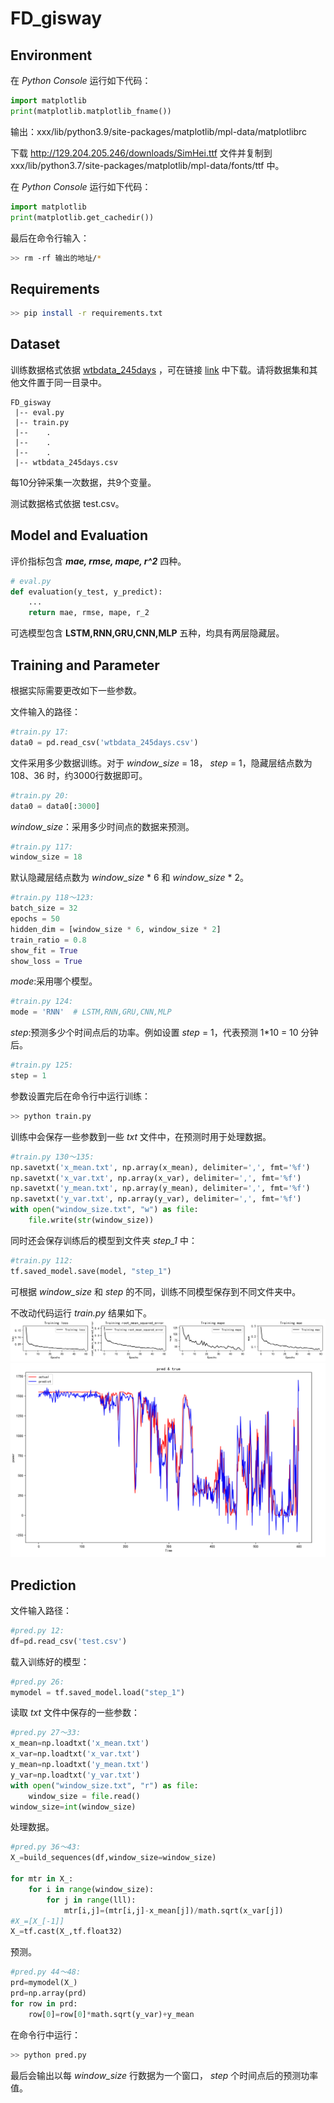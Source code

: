 # FD_gisway

## Environment
在 _Python Console_ 运行如下代码：
```python
import matplotlib 
print(matplotlib.matplotlib_fname())
```
输出：xxx/lib/python3.9/site-packages/matplotlib/mpl-data/matplotlibrc

下载 http://129.204.205.246/downloads/SimHei.ttf 文件并复制到 xxx/lib/python3.7/site-packages/matplotlib/mpl-data/fonts/ttf 中。

在 _Python Console_ 运行如下代码：
```python
import matplotlib
print(matplotlib.get_cachedir())
```
最后在命令行输入：
```bash
>> rm -rf 输出的地址/*
```


## Requirements
```bash
>> pip install -r requirements.txt
```

## Dataset
训练数据格式依据 [wtbdata_245days](https://aistudio.baidu.com/competition/detail/152/0/introduction) ，可在链接 [link](https://aistudio.baidu.com/competition/detail/152/0/introduction) 中下载。请将数据集和其他文件置于同一目录中。
```
FD_gisway
 |-- eval.py
 |-- train.py
 |--    .
 |--    .
 |--    .
 |-- wtbdata_245days.csv
```
每10分钟采集一次数据，共9个变量。

测试数据格式依据 test.csv。

## Model and Evaluation
评价指标包含 ***mae, rmse, mape, r^2*** 四种。
```python
# eval.py
def evaluation(y_test, y_predict):
    ...
    return mae, rmse, mape, r_2
```
可选模型包含 **LSTM,RNN,GRU,CNN,MLP** 五种，均具有两层隐藏层。

## Training and Parameter
根据实际需要更改如下一些参数。

文件输入的路径：
```python
#train.py 17:
data0 = pd.read_csv('wtbdata_245days.csv')
```
文件采用多少数据训练。对于 _window_size_ = 18， _step_ = 1，隐藏层结点数为 108、36 时，约3000行数据即可。
```python
#train.py 20:
data0 = data0[:3000]
```
_window_size_：采用多少时间点的数据来预测。
```python
#train.py 117:
window_size = 18
```
默认隐藏层结点数为 _window_size_ * 6 和 _window_size_ * 2。
```python
#train.py 118～123:
batch_size = 32
epochs = 50
hidden_dim = [window_size * 6, window_size * 2]
train_ratio = 0.8
show_fit = True
show_loss = True
```

_mode_:采用哪个模型。
```python
#train.py 124:
mode = 'RNN'  # LSTM,RNN,GRU,CNN,MLP
```
_step_:预测多少个时间点后的功率。例如设置 _step_ = 1，代表预测 1*10 = 10 分钟后。
```python
#train.py 125:
step = 1
```
参数设置完后在命令行中运行训练：
```bash
>> python train.py
```
训练中会保存一些参数到一些 _txt_ 文件中，在预测时用于处理数据。
```python
#train.py 130～135:
np.savetxt('x_mean.txt', np.array(x_mean), delimiter=',', fmt='%f')
np.savetxt('x_var.txt', np.array(x_var), delimiter=',', fmt='%f')
np.savetxt('y_mean.txt', np.array(y_mean), delimiter=',', fmt='%f')
np.savetxt('y_var.txt', np.array(y_var), delimiter=',', fmt='%f')
with open("window_size.txt", "w") as file:
    file.write(str(window_size))
```
同时还会保存训练后的模型到文件夹 _step_1_ 中：
```python
#train.py 112:
tf.saved_model.save(model, "step_1")
```
可根据 _window_size_ 和 _step_ 的不同，训练不同模型保存到不同文件夹中。

不改动代码运行 _train.py_ 结果如下。
![image](1.png)
![image](2.png)
## Prediction
文件输入路径：
```python
#pred.py 12:
df=pd.read_csv('test.csv')
```
载入训练好的模型：
```python
#pred.py 26:
mymodel = tf.saved_model.load("step_1")
```
读取 _txt_ 文件中保存的一些参数：
```python
#pred.py 27～33:
x_mean=np.loadtxt('x_mean.txt')
x_var=np.loadtxt('x_var.txt')
y_mean=np.loadtxt('y_mean.txt')
y_var=np.loadtxt('y_var.txt')
with open("window_size.txt", "r") as file:
    window_size = file.read()
window_size=int(window_size)
```
处理数据。
```python
#pred.py 36～43:
X_=build_sequences(df,window_size=window_size)

for mtr in X_:
    for i in range(window_size):
        for j in range(lll):
            mtr[i,j]=(mtr[i,j]-x_mean[j])/math.sqrt(x_var[j])
#X_=[X_[-1]]
X_=tf.cast(X_,tf.float32)
```
预测。
```python
#pred.py 44～48:
prd=mymodel(X_)
prd=np.array(prd)
for row in prd:
    row[0]=row[0]*math.sqrt(y_var)+y_mean
```
在命令行中运行：
```bash
>> python pred.py
```
最后会输出以每 _window_size_ 行数据为一个窗口， _step_ 个时间点后的预测功率值。
